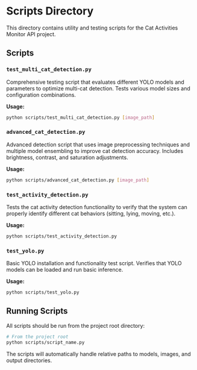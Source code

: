 # Scripts Directory

This directory contains utility and testing scripts for the Cat Activities Monitor API project.

## Scripts

### `test_multi_cat_detection.py`
Comprehensive testing script that evaluates different YOLO models and parameters to optimize multi-cat detection. Tests various model sizes and configuration combinations.

**Usage:**
```bash
python scripts/test_multi_cat_detection.py [image_path]
```

### `advanced_cat_detection.py`
Advanced detection script that uses image preprocessing techniques and multiple model ensembling to improve cat detection accuracy. Includes brightness, contrast, and saturation adjustments.

**Usage:**
```bash
python scripts/advanced_cat_detection.py [image_path]
```

### `test_activity_detection.py`
Tests the cat activity detection functionality to verify that the system can properly identify different cat behaviors (sitting, lying, moving, etc.).

**Usage:**
```bash
python scripts/test_activity_detection.py
```

### `test_yolo.py`
Basic YOLO installation and functionality test script. Verifies that YOLO models can be loaded and run basic inference.

**Usage:**
```bash
python scripts/test_yolo.py
```

## Running Scripts

All scripts should be run from the project root directory:

```bash
# From the project root
python scripts/script_name.py
```

The scripts will automatically handle relative paths to models, images, and output directories. 